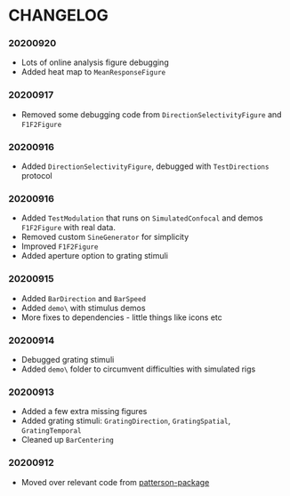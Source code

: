 # CHANGELOG

### 20200920
- Lots of online analysis figure debugging
- Added heat map to `MeanResponseFigure`

### 20200917
- Removed some debugging code from `DirectionSelectivityFigure` and `F1F2Figure`

### 20200916
- Added `DirectionSelectivityFigure`, debugged with `TestDirections` protocol

### 20200916
- Added `TestModulation` that runs on `SimulatedConfocal` and demos `F1F2Figure` with real data. 
- Removed custom `SineGenerator` for simplicity
- Improved `F1F2Figure`
- Added aperture option to grating stimuli

### 20200915
- Added `BarDirection` and `BarSpeed`
- Added `demo\` with stimulus demos
- More fixes to dependencies - little things like icons etc

### 20200914
- Debugged grating stimuli
- Added `demo\` folder to circumvent difficulties with simulated rigs

### 20200913
- Added a few extra missing figures
- Added grating stimuli: `GratingDirection`, `GratingSpatial`, `GratingTemporal`
- Cleaned up `BarCentering`

### 20200912 
- Moved over relevant code from [patterson-package][old_protocols]


[old_protocols]: <https://www.github.com/sarastokes/patterson-package>